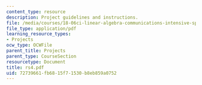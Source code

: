 ```yaml
---
content_type: resource
description: Project guidelines and instructions.
file: /media/courses/18-06ci-linear-algebra-communications-intensive-spring-2004/72739661fb6815f71530b8eb859a0752_rs4.pdf
file_type: application/pdf
learning_resource_types:
- Projects
ocw_type: OCWFile
parent_title: Projects
parent_type: CourseSection
resourcetype: Document
title: rs4.pdf
uid: 72739661-fb68-15f7-1530-b8eb859a0752
---
```

